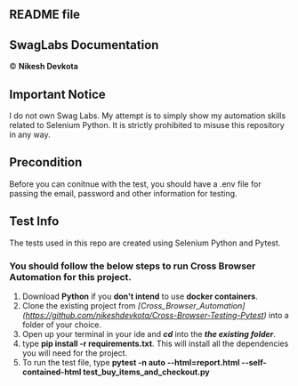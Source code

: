 ## README file
## SwagLabs Documentation
&copy; **Nikesh Devkota**

## Important Notice

I do not own Swag Labs. My attempt is to simply show my automation skills related to Selenium Python. It is strictly prohibited to misuse this repository in any way. 

## Precondition

Before you can conitnue with the test, you should have a .env file for passing the email, password and other information for testing.


## Test Info

The tests used in this repo are created using Selenium Python and Pytest.

### You should follow the below steps to run Cross Browser Automation for this project.
1. Download **Python** if you **don't intend** to use **docker containers**.
2. Clone the existing project from _[Cross_Browser_Automation] (https://github.com/nikeshdevkota/Cross-Browser-Testing-Pytest)_ into a folder of your choice.
4. Open up your terminal in your ide and **_cd_** into the **_the existing folder_**.
5. type **pip install -r requirements.txt**. This will install all the dependencies you will need for the project.
6. To run the test file, type **pytest -n auto --html=report.html --self-contained-html  test_buy_items_and_checkout.py**


